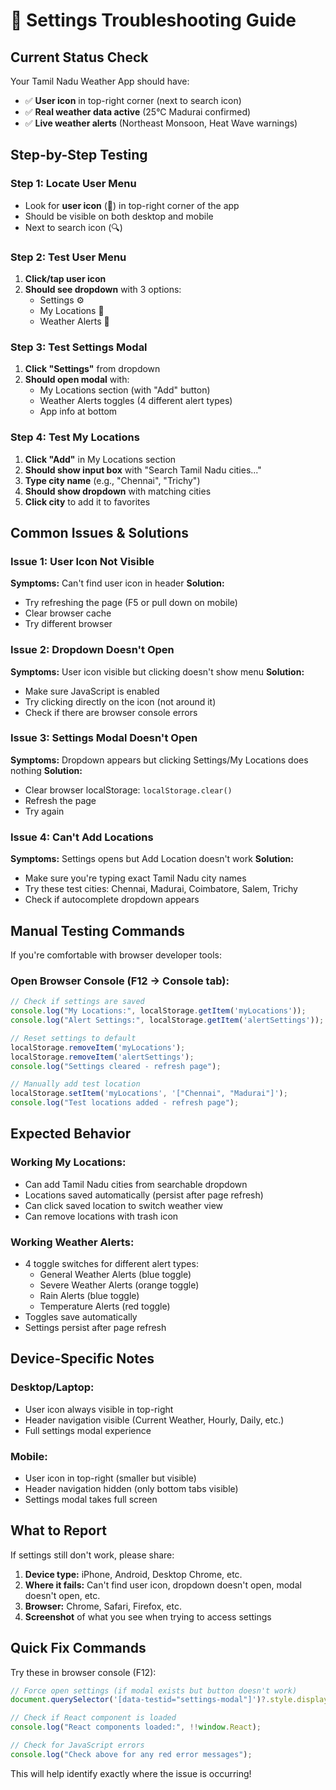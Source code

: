 # 🔧 Settings Troubleshooting Guide

## Current Status Check

Your Tamil Nadu Weather App should have:
- ✅ **User icon** in top-right corner (next to search icon)
- ✅ **Real weather data active** (25°C Madurai confirmed)
- ✅ **Live weather alerts** (Northeast Monsoon, Heat Wave warnings)

## Step-by-Step Testing

### **Step 1: Locate User Menu**
- Look for **user icon** (👤) in top-right corner of the app
- Should be visible on both desktop and mobile
- Next to search icon (🔍)

### **Step 2: Test User Menu**
1. **Click/tap user icon**
2. **Should see dropdown** with 3 options:
   - Settings ⚙️
   - My Locations 📍  
   - Weather Alerts 🔔

### **Step 3: Test Settings Modal**
1. **Click "Settings"** from dropdown
2. **Should open modal** with:
   - My Locations section (with "Add" button)
   - Weather Alerts toggles (4 different alert types)
   - App info at bottom

### **Step 4: Test My Locations**
1. **Click "Add"** in My Locations section
2. **Should show input box** with "Search Tamil Nadu cities..."
3. **Type city name** (e.g., "Chennai", "Trichy")
4. **Should show dropdown** with matching cities
5. **Click city** to add it to favorites

## Common Issues & Solutions

### **Issue 1: User Icon Not Visible**
**Symptoms:** Can't find user icon in header
**Solution:** 
- Try refreshing the page (F5 or pull down on mobile)
- Clear browser cache
- Try different browser

### **Issue 2: Dropdown Doesn't Open**
**Symptoms:** User icon visible but clicking doesn't show menu
**Solution:**
- Make sure JavaScript is enabled
- Try clicking directly on the icon (not around it)
- Check if there are browser console errors

### **Issue 3: Settings Modal Doesn't Open**
**Symptoms:** Dropdown appears but clicking Settings/My Locations does nothing
**Solution:**
- Clear browser localStorage: `localStorage.clear()`
- Refresh the page
- Try again

### **Issue 4: Can't Add Locations**
**Symptoms:** Settings opens but Add Location doesn't work
**Solution:**
- Make sure you're typing exact Tamil Nadu city names
- Try these test cities: Chennai, Madurai, Coimbatore, Salem, Trichy
- Check if autocomplete dropdown appears

## Manual Testing Commands

If you're comfortable with browser developer tools:

### **Open Browser Console** (F12 → Console tab):

```javascript
// Check if settings are saved
console.log("My Locations:", localStorage.getItem('myLocations'));
console.log("Alert Settings:", localStorage.getItem('alertSettings'));

// Reset settings to default
localStorage.removeItem('myLocations');
localStorage.removeItem('alertSettings');
console.log("Settings cleared - refresh page");

// Manually add test location
localStorage.setItem('myLocations', '["Chennai", "Madurai"]');
console.log("Test locations added - refresh page");
```

## Expected Behavior

### **Working My Locations:**
- Can add Tamil Nadu cities from searchable dropdown
- Locations saved automatically (persist after page refresh)
- Can click saved location to switch weather view
- Can remove locations with trash icon

### **Working Weather Alerts:**
- 4 toggle switches for different alert types:
  - General Weather Alerts (blue toggle)
  - Severe Weather Alerts (orange toggle)  
  - Rain Alerts (blue toggle)
  - Temperature Alerts (red toggle)
- Toggles save automatically
- Settings persist after page refresh

## Device-Specific Notes

### **Desktop/Laptop:**
- User icon always visible in top-right
- Header navigation visible (Current Weather, Hourly, Daily, etc.)
- Full settings modal experience

### **Mobile:**
- User icon in top-right (smaller but visible)
- Header navigation hidden (only bottom tabs visible)
- Settings modal takes full screen

## What to Report

If settings still don't work, please share:

1. **Device type:** iPhone, Android, Desktop Chrome, etc.
2. **Where it fails:** Can't find user icon, dropdown doesn't open, modal doesn't open, etc.
3. **Browser:** Chrome, Safari, Firefox, etc.
4. **Screenshot** of what you see when trying to access settings

## Quick Fix Commands

Try these in browser console (F12):

```javascript
// Force open settings (if modal exists but button doesn't work)
document.querySelector('[data-testid="settings-modal"]')?.style.display = 'block';

// Check if React component is loaded
console.log("React components loaded:", !!window.React);

// Check for JavaScript errors
console.log("Check above for any red error messages");
```

This will help identify exactly where the issue is occurring!